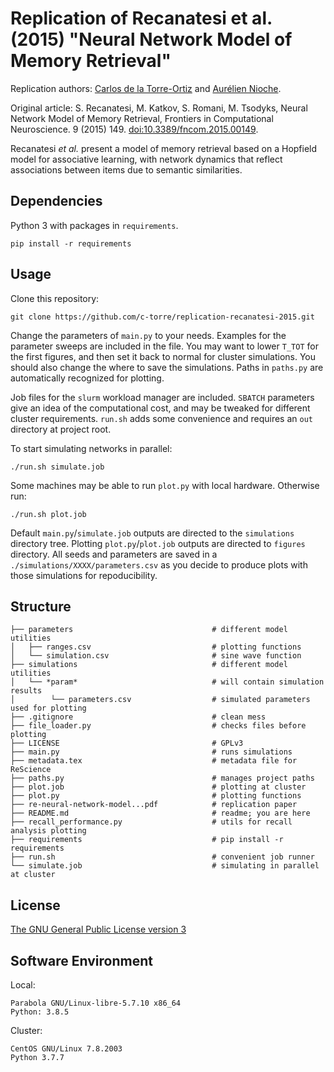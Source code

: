 # Replication of Recanatesi et al. (2015) "Neural Network Model of Memory Retrieval"

Replication authors: [Carlos de la Torre-Ortiz](https://github.com/c-torre) and [Aurélien Nioche](https://github.com/AurelienNioche/).

Original article: S. Recanatesi, M. Katkov, S. Romani, M. Tsodyks, Neural Network Model of Memory Retrieval, Frontiers in Computational Neuroscience. 9 (2015) 149. [doi:10.3389/fncom.2015.00149](https://doi.org/10.3389/fncom.2015.00149).

Recanatesi *et al.* present a model of memory retrieval based on a Hopfield model for associative learning, with network dynamics that reflect associations between items due to semantic similarities.


## Dependencies

Python 3 with packages in `requirements`.

```pip install -r requirements```
 

## Usage

Clone this repository:

```git clone https://github.com/c-torre/replication-recanatesi-2015.git```

Change the parameters of `main.py` to your needs.
Examples for the parameter sweeps are included in the file.
You may want to lower `T_TOT` for the first figures, and then set it back to normal for cluster simulations.
You should also change the where to save the simulations.
Paths in `paths.py` are automatically recognized for plotting.

Job files for the `slurm` workload manager are included.
`SBATCH` parameters give an idea of the computational cost, and may be tweaked for different cluster requirements.
`run.sh` adds some convenience and requires an `out` directory at project root.

To start simulating networks in parallel:

```./run.sh simulate.job```

Some machines may be able to run `plot.py` with local hardware.
Otherwise run:

```./run.sh plot.job```

Default `main.py`/`simulate.job` outputs are directed to the `simulations` directory tree.
Plotting `plot.py`/`plot.job` outputs are directed to `figures` directory.
All seeds and parameters are saved in a `./simulations/XXXX/parameters.csv` as you decide to produce plots with those simulations for repoducibility.

## Structure

```
├── parameters                               # different model utilities
│   ├── ranges.csv                           # plotting functions
│   └── simulation.csv                       # sine wave function
├── simulations                              # different model utilities
│   └── *param*                              # will contain simulation results
│        └── parameters.csv                  # simulated parameters used for plotting
├── .gitignore                               # clean mess
├── file_loader.py                           # checks files before plotting
├── LICENSE                                  # GPLv3   
├── main.py                                  # runs simulations
├── metadata.tex                             # metadata file for ReScience
├── paths.py                                 # manages project paths
├── plot.job                                 # plotting at cluster
├── plot.py                                  # plotting functions
├── re-neural-network-model...pdf            # replication paper
├── README.md                                # readme; you are here
├── recall_performance.py                    # utils for recall analysis plotting
├── requirements                             # pip install -r requirements
├── run.sh                                   # convenient job runner
└── simulate.job                             # simulating in parallel at cluster
```

## License

[The GNU General Public License version 3](https://www.gnu.org/licenses/#GPL)


## Software Environment

Local:

```
Parabola GNU/Linux-libre-5.7.10 x86_64
Python: 3.8.5
```

Cluster:

```
CentOS GNU/Linux 7.8.2003
Python 3.7.7
```
